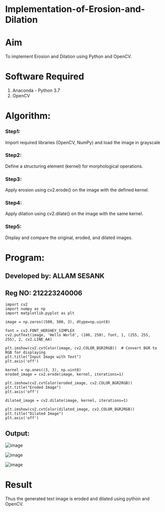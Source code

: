 # Implementation-of-Erosion-and-Dilation
# Aim
To implement Erosion and Dilation using Python and OpenCV.
# Software Required
1. Anaconda - Python 3.7
2. OpenCV
# Algorithm:
### Step1:
Import required libraries (OpenCV, NumPy) and load the image in grayscale

### Step2:
Define a structuring element (kernel) for morphological operations.

### Step3:
Apply erosion using cv2.erode() on the image with the defined kernel.

### Step4:
Apply dilation using cv2.dilate() on the image with the same kernel.

### Step5:
Display and compare the original, eroded, and dilated images.
 
# Program:
## Developed by: ALLAM SESANK
## Reg NO: 212223240006
```
import cv2
import numpy as np
import matplotlib.pyplot as plt
```
```
image = np.zeros((500, 500, 3), dtype=np.uint8)
```
```
font = cv2.FONT_HERSHEY_SIMPLEX
cv2.putText(image, 'Hello World', (100, 250), font, 1, (255, 255, 255), 2, cv2.LINE_AA)
```
```
plt.imshow(cv2.cvtColor(image, cv2.COLOR_BGR2RGB))  # Convert BGR to RGB for displaying
plt.title("Input Image with Text")
plt.axis('off')
```
```
kernel = np.ones((3, 3), np.uint8)
eroded_image = cv2.erode(image, kernel, iterations=1)
```
```
plt.imshow(cv2.cvtColor(eroded_image, cv2.COLOR_BGR2RGB))
plt.title("Eroded Image")
plt.axis('off')
```
```
dilated_image = cv2.dilate(image, kernel, iterations=1)
```
```
plt.imshow(cv2.cvtColor(dilated_image, cv2.COLOR_BGR2RGB)) 
plt.title("Dilated Image")
plt.axis('off')
```

## Output:

![image](https://github.com/user-attachments/assets/fc675126-5b25-469d-bc8b-efd1de8da69d)

![image](https://github.com/user-attachments/assets/5ba57752-8b3f-4e4e-8b62-07ff93c4afb3)

![image](https://github.com/user-attachments/assets/1cc3f1e3-8ee5-40e1-a4b8-c2aada6aef88)


# Result
Thus the generated text image is eroded and dilated using python and OpenCV.
